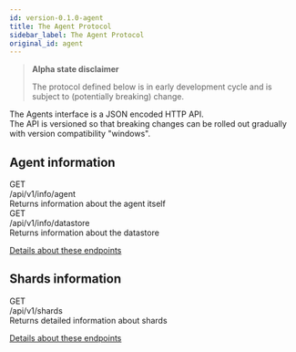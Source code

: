 ```yaml
---
id: version-0.1.0-agent
title: The Agent Protocol
sidebar_label: The Agent Protocol
original_id: agent
---
```


<blockquote class="warning">

**Alpha state disclaimer**

The protocol defined below is in early development cycle
and is subject to (potentially breaking) change.

</blockquote>

The Agents interface is a JSON encoded HTTP API.  
The API is versioned so that breaking changes can be rolled out gradually
with version compatibility "windows".


## Agent information
<div class="rest">
  <div class="method get">GET</div>
  <div class="url get">/api/v1/info/agent</div>
  <div class="desc get rtl">Returns information about the agent itself</div>

  <div class="method get">GET</div>
  <div class="url get">/api/v1/info/datastore</div>
  <div class="desc get rtl">Returns information about the datastore</div>
</div>

[Details about these endpoints](agent-info.md)


## Shards information
<div class="rest">
  <div class="method get">GET</div>
  <div class="url get">/api/v1/shards</div>
  <div class="desc get rtl">Returns detailed information about shards</div>
</div>

[Details about these endpoints](agent-shards.md)
